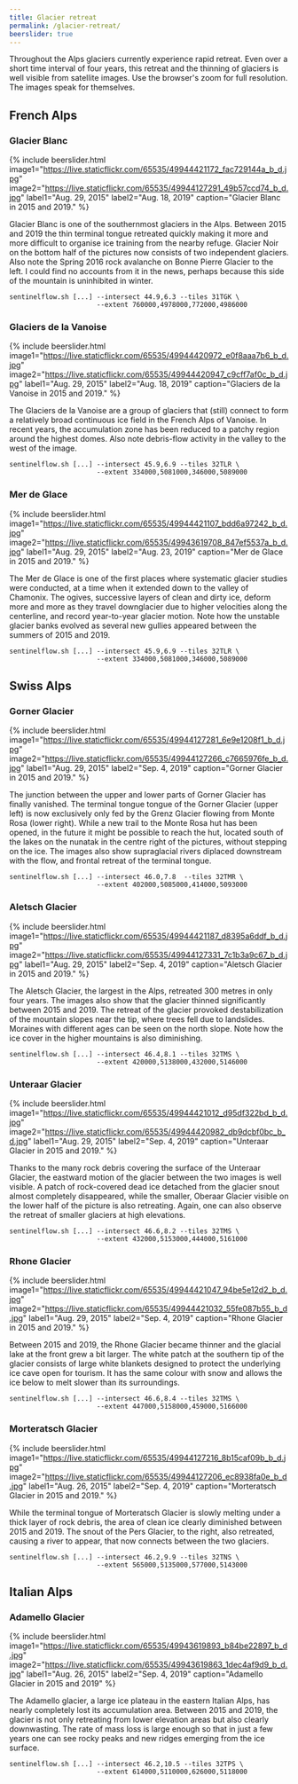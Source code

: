 ```yaml
---
title: Glacier retreat
permalink: /glacier-retreat/
beerslider: true
---
```


<!-- FIXME add links to pictures on Flickr? -->

Throughout the Alps glaciers currently experience rapid retreat. Even over a
short time interval of four years, this retreat and the thinning of glaciers is
well visible from satellite images. Use the browser's zoom for full resolution.
The images speak for themselves.


French Alps
-----------

### Glacier Blanc

{% include beerslider.html
  image1="https://live.staticflickr.com/65535/49944421172_fac729144a_b_d.jpg"
  image2="https://live.staticflickr.com/65535/49944127291_49b57ccd74_b_d.jpg"
  label1="Aug. 29, 2015"
  label2="Aug. 18, 2019"
  caption="Glacier Blanc in 2015 and 2019." %}

Glacier Blanc is one of the southernmost glaciers in the Alps. Between 2015
and 2019 the thin terminal tongue retreated quickly making it more and more
difficult to organise ice training from the nearby refuge. Glacier Noir on the
bottom half of the pictures now consists of two independent glaciers. Also note
the Spring 2016 rock avalanche on Bonne Pierre Glacier to the left. I could
find no accounts from it in the news, perhaps because this side of the
mountain is uninhibited in winter.

    sentinelflow.sh [...] --intersect 44.9,6.3 --tiles 31TGK \
                          --extent 760000,4978000,772000,4986000


### Glaciers de la Vanoise

{% include beerslider.html
   image1="https://live.staticflickr.com/65535/49944420972_e0f8aaa7b6_b_d.jpg"
   image2="https://live.staticflickr.com/65535/49944420947_c9cff7af0c_b_d.jpg"
   label1="Aug. 29, 2015"
   label2="Aug. 18, 2019"
   caption="Glaciers de la Vanoise in 2015 and 2019." %}

The Glaciers de la Vanoise are a group of glaciers that (still) connect to form
a relatively broad continuous ice field in the French Alps of Vanoise. In
recent years, the accumulation zone has been reduced to a patchy region around
the highest domes. Also note debris-flow activity in the valley to the west of
the image.

    sentinelflow.sh [...] --intersect 45.9,6.9 --tiles 32TLR \
                          --extent 334000,5081000,346000,5089000


### Mer de Glace

{% include beerslider.html
   image1="https://live.staticflickr.com/65535/49944421107_bdd6a97242_b_d.jpg"
   image2="https://live.staticflickr.com/65535/49943619708_847ef5537a_b_d.jpg"
   label1="Aug. 29, 2015"
   label2="Aug. 23, 2019"
   caption="Mer de Glace in 2015 and 2019." %}

The Mer de Glace is one of the first places where systematic glacier studies
were conducted, at a time when it extended down to the valley of Chamonix. The
ogives, successive layers of clean and dirty ice, deform more and more as they
travel downglacier due to higher velocities along the centerline, and record
year-to-year glacier motion. Note how the unstable glacier banks evolved as
several new gullies appeared between the summers of 2015 and 2019.

    sentinelflow.sh [...] --intersect 45.9,6.9 --tiles 32TLR \
                          --extent 334000,5081000,346000,5089000


Swiss Alps
----------

### Gorner Glacier

{% include beerslider.html
   image1="https://live.staticflickr.com/65535/49944127281_6e9e1208f1_b_d.jpg"
   image2="https://live.staticflickr.com/65535/49944127266_c7665976fe_b_d.jpg"
   label1="Aug. 29, 2015"
   label2="Sep.  4, 2019"
   caption="Gorner Glacier in 2015 and 2019." %}

The junction between the upper and lower parts of Gorner Glacier has finally
vanished. The terminal tongue tongue of the Gorner Glacier (upper left) is
now exclusively only fed by the Grenz Glacier flowing from Monte Rosa (lower
right). While a new trail to the Monte Rosa hut has been opened, in the future
it might be possible to reach the hut, located south of the lakes on the
nunatak in the centre right of the pictures, without stepping on the ice. The
images also show supraglacial rivers diplaced downstream with the flow, and
frontal retreat of the terminal tongue.

    sentinelflow.sh [...] --intersect 46.0,7.8  --tiles 32TMR \
                          --extent 402000,5085000,414000,5093000


### Aletsch Glacier

{% include beerslider.html
   image1="https://live.staticflickr.com/65535/49944421187_d8395a6ddf_b_d.jpg"
   image2="https://live.staticflickr.com/65535/49944127331_7c1b3a9c67_b_d.jpg"
   label1="Aug. 29, 2015"
   label2="Sep.  4, 2019"
   caption="Aletsch Glacier in 2015 and 2019." %}

The Aletsch Glacier, the largest in the Alps, retreated 300 metres in only
four years. The images also show that the glacier thinned significantly
between 2015 and 2019. The retreat of the glacier provoked destabilization of
the mountain slopes near the tip, where trees fell due to landslides. Moraines
with different ages can be seen on the north slope. Note how the ice cover in
the higher mountains is also diminishing.

    sentinelflow.sh [...] --intersect 46.4,8.1 --tiles 32TMS \
                          --extent 420000,5138000,432000,5146000


### Unteraar Glacier

{% include beerslider.html
   image1="https://live.staticflickr.com/65535/49944421012_d95df322bd_b_d.jpg"
   image2="https://live.staticflickr.com/65535/49944420982_db9dcbf0bc_b_d.jpg"
   label1="Aug. 29, 2015"
   label2="Sep.  4, 2019"
   caption="Unteraar Glacier in 2015 and 2019." %}

Thanks to the many rock debris covering the surface of the Unteraar Glacier,
the eastward motion of the glacier between the two images is well visible. A
patch of rock-covered dead ice detached from the glacier snout almost
completely disappeared, while the smaller, Oberaar Glacier visible on the lower
half of the picture is also retreating. Again, one can also observe the retreat
of smaller glaciers at high elevations.

    sentinelflow.sh [...] --intersect 46.6,8.2 --tiles 32TMS \
                          --extent 432000,5153000,444000,5161000


### Rhone Glacier

{% include beerslider.html
   image1="https://live.staticflickr.com/65535/49944421047_94be5e12d2_b_d.jpg"
   image2="https://live.staticflickr.com/65535/49944421032_55fe087b55_b_d.jpg"
   label1="Aug. 29, 2015"
   label2="Sep.  4, 2019"
   caption="Rhone Glacier in 2015 and 2019." %}

Between 2015 and 2019, the Rhone Glacier became thinner and the glacial lake
at the front grew a bit larger. The white patch at the southern tip of the
glacier consists of large white blankets designed to protect the underlying
ice cave open for tourism. It has the same colour with snow and allows the
ice below to melt slower than its surroundings.

    sentinelflow.sh [...] --intersect 46.6,8.4 --tiles 32TMS \
                          --extent 447000,5158000,459000,5166000


### Morteratsch Glacier

{% include beerslider.html
   image1="https://live.staticflickr.com/65535/49944127216_8b15caf09b_b_d.jpg"
   image2="https://live.staticflickr.com/65535/49944127206_ec8938fa0e_b_d.jpg"
   label1="Aug. 26, 2015"
   label2="Sep.  4, 2019"
   caption="Morteratsch Glacier in 2015 and 2019." %}

While the terminal tongue of Morteratsch Glacier is slowly melting under a
thick layer of rock debris, the area of clean ice clearly diminished between
2015 and 2019. The snout of the Pers Glacier, to the right, also retreated,
causing a river to appear, that now connects between the two glaciers.

    sentinelflow.sh [...] --intersect 46.2,9.9 --tiles 32TNS \
                          --extent 565000,5135000,577000,5143000


Italian Alps
------------

### Adamello Glacier

{% include beerslider.html
   image1="https://live.staticflickr.com/65535/49943619893_b84be22897_b_d.jpg"
   image2="https://live.staticflickr.com/65535/49943619863_1dec4af9d9_b_d.jpg"
   label1="Aug. 26, 2015"
   label2="Sep.  4, 2019"
   caption="Adamello Glacier in 2015 and 2019" %}

The Adamello glacier, a large ice plateau in the eastern Italian Alps, has
nearly completely lost its accumulation area. Between 2015 and 2019, the
glacier is not only retreating from lower elevation areas but also clearly
downwasting. The rate of mass loss is large enough so that in just a few years
one can see rocky peaks and new ridges emerging from the ice surface.

    sentinelflow.sh [...] --intersect 46.2,10.5 --tiles 32TPS \
                          --extent 614000,5110000,626000,5118000
